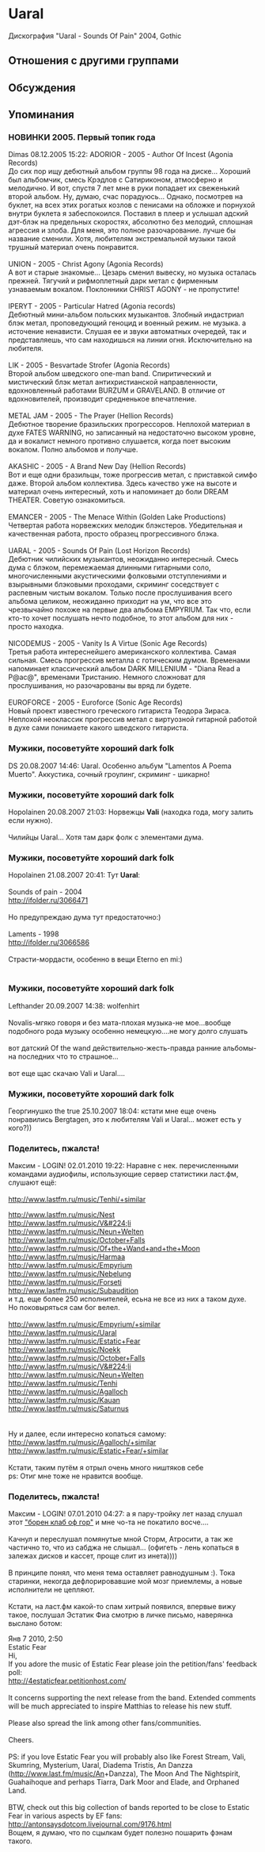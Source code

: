 # Uaral

Дискография
"Uaral - Sounds Of Pain" 2004, Gothic

## Отношения с другими группами


## Обсуждения


## Упоминания

### НОВИНКИ 2005. Первый топик года

Dimas 08.12.2005 15:22:
ADORIOR - 2005 - Author Of Incest (Agonia Records)<BR>До сих пор ищу дебютный альбом группы 98 года на диске... Хороший был альбомчик, смесь Крэдлов с Сатириконом, атмосферно и мелодично. И вот, спустя 7 лет мне в руки попадает их свеженький второй альбом. Ну, думаю, счас порадуюсь... Однако, посмотрев на буклет, на всех этих рогатых козлов с пенисами на обложке и порнухой внутри буклета я забеспокоился. Поставил в плеер и услышал адский дэт-блэк на предельных скоростях, абсолютно без мелодий, сплошная агрессия и злоба. Для меня, это полное разочарование. лучше бы название сменили. Хотя, любителям экстремальной музыки такой трушный материал очень понравится.<BR><BR>UNION - 2005 - Christ Agony (Agonia Records)<BR>А вот и старые знакомые... Цезарь сменил вывеску, но музыка осталась прежней. Тягучий и рифмоплетный дарк метал с фирменным узнаваемым вокалом. Поклонники CHRIST AGONY - не пропустите!<BR><BR>IPERYT - 2005 - Particular Hatred (Agonia records)<BR>Дебютный мини-альбом польских музыкантов. Злобный индастриал блэк метал, проповедующий геноцид и военный режим. не музыка. а источение ненависти. Слушая ее и звуки автоматных очередей, так и представляешь, что сам находишься на линии огня. Исключительно на любителя.<BR><BR>LIK - 2005 - Besvartade Strofer (Agonia Records)<BR>Второй альбом шведского one-man band. Спиритический и мистический блэк метал антихристианской направленности, вдохновленный работами BURZUM и GRAVELAND. В отличие от вдохновителей, производит средненькое впечатление. <BR><BR>METAL JAM - 2005 - The Prayer (Hellion Records)<BR>Дебютное творение бразильских прогрессоров. Неплохой материал в духе FATES WARNING, но записанный на недостаточно высоком уровне, да и вокалист немного противно слушается, когда поет высоким вокалом. Полно альбомов и получше.<BR><BR>AKASHIC - 2005 - A Brand New Day (Hellion Records)<BR>Вот и еще одни бразильцы, тоже прогрессив метал, с приставкой симфо даже. Второй альбом коллектива. Здесь качество уже на высоте и материал очень интересный, хоть и напоминает до боли DREAM THEATER. Советую ознакомиться.<BR><BR>EMANCER - 2005 - The Menace Within (Golden Lake Productions)<BR>Четвертая работа норвежских мелодик блэкстеров. Убедительная и качественная работа, просто образец прогрессивного блэка.<BR><BR>UARAL - 2005 - Sounds Of Pain (Lost Horizon Records)<BR>Дебютник чилийских музыкантов, неожиданно интересный. Смесь дума с блэком, перемежаемая длинными гитарными соло, многочисленными акустическими фолковыми отступлениями и взырывными блэковыми проходами, скриминг соседствует с распевным чистым вокалом. Только после прослушивания всего альбома целиком, неожиданно приходит на ум, что все это чрезвычайно похоже на первые два альбома EMPYRIUM. Так что, если кто-то хочет послушать нечто подобное, то этот альбом для них - просто находка.<BR><BR>NICODEMUS - 2005 - Vanity Is A Virtue (Sonic Age Records)<BR>Третья работа интереснейшего американского коллектива. Самая сильная. Смесь прогрессив металла с готическим думом. Временами напоминает классический альбом DARK MILLENIUM - "Diana Read a P@ac@", временами Тристанию. Немного сложноват для прослушивания, но разочарованы вы вряд ли будете.<BR><BR>EUROFORCE - 2005 - Euroforce (Sonic Age Records)<BR>Новый проект известного греческого гитариста Теодора Зираса. Неплохой неоклассик прогрессив метал с виртуозной гитарной работой в духе сами понимаете какого шведского гитариста.

### Мужики, посоветуйте хороший dark folk

DS 20.08.2007 14:46:
Uaral. Особенно альбум "Lamentos A Poema Muerto". Аккустика, сочный гроулинг, скриминг - шикарно!

### Мужики, посоветуйте хороший dark folk

Hopolainen 20.08.2007 21:03:
Норвежцы <B>Vali</B> (находка года, могу залить если нужно). <BR><BR>Чилийцы Uaral... Хотя там дарк фолк с элементами дума.

### Мужики, посоветуйте хороший dark folk

Hopolainen 21.08.2007 20:41:
Тут <B>Uaral</B>:<BR><BR>Sounds of pain - 2004<BR><A HREF="http://ifolder.ru/3066471" TARGET="_blank">http://ifolder.ru/3066471</A><BR><BR>Но предупреждаю дума тут предостаточно:)<BR><BR>Laments - 1998<BR><A HREF="http://ifolder.ru/3066586" TARGET="_blank">http://ifolder.ru/3066586</A><BR><BR>Страсти-мордасти, особенно в вещи Eterno en mi:)<BR><BR>

### Мужики, посоветуйте хороший dark folk

Lefthander 20.09.2007 14:38:
wolfenhirt<BR><BR>Novalis-мгяко говоря и без мата-плохая музыка-не мое...вообще подобного рода музыку особенно немецкую....не могу долго слушать<BR><BR>вот датский Of the wand действительно-жесть-правда ранние альбомы-на последних что то страшное...<BR><BR>вот еще щас скачаю Vali и Uaral....

### Мужики, посоветуйте хороший dark folk

Георгинушко the true 25.10.2007 18:04:
кстати мне еще очень понравились Bergtagen, это к любителям Vali и Uaral... может есть у кого?))

### Поделитесь, пжалста!

Максим - LOGIN! 02.01.2010 19:22:
Наравне с нек. перечисленными командами аудиофилы, использующие сервер статистики ласт.фм, слушают ещё:<BR><BR><A HREF="http://www.lastfm.ru/music/Tenhi/+similar" TARGET="_blank">http://www.lastfm.ru/music/Tenhi/+similar</A><BR><DIV CLASS="quote"><A HREF="http://www.lastfm.ru/music/Nest" TARGET="_blank">http://www.lastfm.ru/music/Nest</A><BR><A HREF="http://www.lastfm.ru/music/V%C3%A0li" TARGET="_blank">http://www.lastfm.ru/music/V&#224;li</A><BR><A HREF="http://www.lastfm.ru/music/Neun+Welten" TARGET="_blank">http://www.lastfm.ru/music/Neun+Welten</A><BR><A HREF="http://www.lastfm.ru/music/October+Falls" TARGET="_blank">http://www.lastfm.ru/music/October+Falls</A><BR><A HREF="http://www.lastfm.ru/music/Of+the+Wand+and+the+Moon" TARGET="_blank">http://www.lastfm.ru/music/Of+the+Wand+and+the+Moon</A><BR><A HREF="http://www.lastfm.ru/music/Harmaa" TARGET="_blank">http://www.lastfm.ru/music/Harmaa</A><BR><A HREF="http://www.lastfm.ru/music/Empyrium" TARGET="_blank">http://www.lastfm.ru/music/Empyrium</A><BR><A HREF="http://www.lastfm.ru/music/Nebelung" TARGET="_blank">http://www.lastfm.ru/music/Nebelung</A><BR><A HREF="http://www.lastfm.ru/music/Forseti" TARGET="_blank">http://www.lastfm.ru/music/Forseti</A><BR><A HREF="http://www.lastfm.ru/music/Subaudition" TARGET="_blank">http://www.lastfm.ru/music/Subaudition</A><BR></DIV>и т.д. еще более 250 исполнителей, есьна не все из них а таком духе. Но поковыряться сам бог велел.<BR><BR><A HREF="http://www.lastfm.ru/music/Empyrium/+similar" TARGET="_blank">http://www.lastfm.ru/music/Empyrium/+similar</A><BR><DIV CLASS="quote"><A HREF="http://www.lastfm.ru/music/Uaral" TARGET="_blank">http://www.lastfm.ru/music/Uaral</A><BR><A HREF="http://www.lastfm.ru/music/Estatic+Fear" TARGET="_blank">http://www.lastfm.ru/music/Estatic+Fear</A><BR><A HREF="http://www.lastfm.ru/music/Noekk" TARGET="_blank">http://www.lastfm.ru/music/Noekk</A><BR><A HREF="http://www.lastfm.ru/music/October+Falls" TARGET="_blank">http://www.lastfm.ru/music/October+Falls</A><BR><A HREF="http://www.lastfm.ru/music/V%C3%A0li" TARGET="_blank">http://www.lastfm.ru/music/V&#224;li</A><BR><A HREF="http://www.lastfm.ru/music/Neun+Welten" TARGET="_blank">http://www.lastfm.ru/music/Neun+Welten</A><BR><A HREF="http://www.lastfm.ru/music/Tenhi" TARGET="_blank">http://www.lastfm.ru/music/Tenhi</A><BR><A HREF="http://www.lastfm.ru/music/Agalloch" TARGET="_blank">http://www.lastfm.ru/music/Agalloch</A><BR><A HREF="http://www.lastfm.ru/music/Kauan" TARGET="_blank">http://www.lastfm.ru/music/Kauan</A><BR><A HREF="http://www.lastfm.ru/music/Saturnus" TARGET="_blank">http://www.lastfm.ru/music/Saturnus</A></DIV><BR><BR>Ну и далее, если интересно копаться самому:<BR><A HREF="http://www.lastfm.ru/music/Agalloch/+similar" TARGET="_blank">http://www.lastfm.ru/music/Agalloch/+similar</A><BR><A HREF="http://www.lastfm.ru/music/Estatic+Fear/+similar" TARGET="_blank">http://www.lastfm.ru/music/Estatic+Fear/+similar</A><BR><BR>Кстати, таким путём я отрыл очень много ништяков себе<BR>ps: Отиг мне тоже не нравится вообще. 

### Поделитесь, пжалста!

Максим - LOGIN! 07.01.2010 04:27:
а я пару-тройку лет назад слушал этот <A HREF="http://www.lastfm.ru/user/MyasoGolovy/library/music/Bohren%2B%2526%2Bder%2BClub%2Bof%2BGore" TARGET="_blank">"борен клаб оф гор"</A> и мне чо-та не покатило восче....<BR><BR>Качнул и переслушал помянутые мной Сторм, Атросити, а так же частично то, что из сабджа не слышал... (офигеть - лень копаться в залежах дисков и кассет, проще слит из инета))))<BR><BR>В принципе понял, что меня тема оставляет равнодушным :). Тока старинки, некогда дефлорировавшие мой мозг приемлемы, а новые исполнители не цепляют.<BR><BR>Кстати, на ласт.фм какой-то спам хитрый появился, впервые вижу такое, послушал Эстатик Фиа смотрю в личке письмо, наверянка выслано ботом:<BR><DIV CLASS="quote"> Янв 7 2010, 2:50 <BR>Estatic Fear<BR>Hi,<BR>If you adore the music of Estatic Fear please join the petition/fans' feedback poll:<BR><A HREF="http://4estaticfear.petitionhost.com/" TARGET="_blank">http://4estaticfear.petitionhost.com/</A><BR><BR>It concerns supporting the next release from the band. Extended comments will be much appreciated to inspire Matthias to release his new stuff.<BR><BR>Please also spread the link among other fans/communities.<BR><BR>Cheers.<BR><BR>PS: if you love Estatic Fear you will probably also like Forest Stream, Vali, Skumring, Mysterium, Uaral, Diadema Tristis, An Danzza (<A HREF="http://www.last.fm/music/An" TARGET="_blank">http://www.last.fm/music/An</A>+Danzza), The Moon And The Nightspirit, Guahaihoque and perhaps Tiarra, Dark Moor and Elade, and Orphaned Land.<BR><BR>BTW, check out this big collection of bands reported to be close to Estatic Fear in various aspects by EF fans:<BR><A HREF="http://antonsaysdotcom.livejournal.com/9176.html" TARGET="_blank">http://antonsaysdotcom.livejournal.com/9176.html</A></DIV> Вощем, я думаю, что по сцылкам будет  полезно пошарить фэнам такого.


